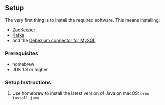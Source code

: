 ## Setup

The very first thing is to install the required software. This means installing:

* [ZooKeeper]()
* [Kafka]()
* and the [Debezium connector for MySQL]()

### Prerequisites

* homebrew
* JDK 1.8 or higher

### Setup Instructions

1. Use homebrew to install the latest version of Java on macOS: `brew install java`


